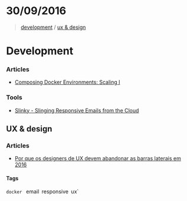 # 30/09/2016

> [development](development) / [ux & design](ux--design)


# Development

### Articles
- [Composing Docker Environments: Scaling I](http://deployeveryday.com/2016/09/28/composing-docker-environments-scale.html)

### Tools
- [Slinky - Slinging Responsive Emails from the Cloud](http://zurb.com/playground/slinky)


## UX & design

### Articles
- [Por que os designers de UX devem abandonar as barras laterais em 2016](http://imasters.com.br/design-ux/por-que-os-designers-de-ux-devem-abandonar-as-barras-laterais-em-2016/)


#### Tags

`docker` ` `email` `responsive` `ux`